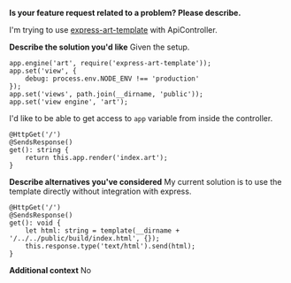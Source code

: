 **Is your feature request related to a problem? Please describe.**

I'm trying to use [express-art-template](https://aui.github.io/art-template/express/) with ApiController.

**Describe the solution you'd like**
Given the setup.
```
app.engine('art', require('express-art-template'));
app.set('view', {
	debug: process.env.NODE_ENV !== 'production'
});
app.set('views', path.join(__dirname, 'public'));
app.set('view engine', 'art');
```
I'd like to be able to get access to ```app``` variable from inside the controller.
```
@HttpGet('/')
@SendsResponse()
get(): string {
	return this.app.render('index.art');
}
```

**Describe alternatives you've considered**
My current solution is to use the template directly without integration with express.

	@HttpGet('/')
	@SendsResponse()
	get(): void {
		let html: string = template(__dirname + '/../../public/build/index.html', {});
		this.response.type('text/html').send(html);
	}

**Additional context**
No
